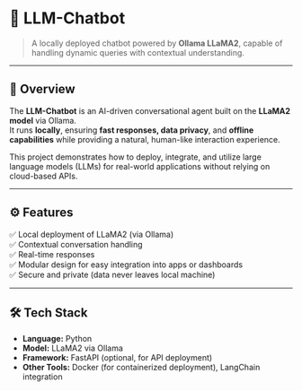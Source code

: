 # 🤖 LLM-Chatbot

> A locally deployed chatbot powered by **Ollama LLaMA2**, capable of handling dynamic queries with contextual understanding.

---

## 🧠 Overview

The **LLM-Chatbot** is an AI-driven conversational agent built on the **LLaMA2 model** via Ollama.  
It runs **locally**, ensuring **fast responses, data privacy**, and **offline capabilities** while providing a natural, human-like interaction experience.  

This project demonstrates how to deploy, integrate, and utilize large language models (LLMs) for real-world applications without relying on cloud-based APIs.

---

## ⚙️ Features

✅ Local deployment of LLaMA2 (via Ollama)  
✅ Contextual conversation handling  
✅ Real-time responses  
✅ Modular design for easy integration into apps or dashboards  
✅ Secure and private (data never leaves local machine)  

---

## 🛠️ Tech Stack

- **Language:** Python  
- **Model:** LLaMA2 via Ollama  
- **Framework:** FastAPI (optional, for API deployment)  
- **Other Tools:** Docker (for containerized deployment), LangChain integration  
